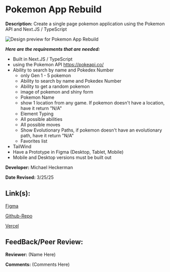 # Pokemon App Rebuild

**Description:** Create a single page pokemon application using the Pokemon API and Next.JS / TypeScript

![Design preview for Pokemon App Rebuild]()

***Here are the requirements that are needed:***
- Built in Next.JS / TypeScript 
- using the Pokemon API https://pokeapi.co/
- Ability to search by name and Pokedex Number
    - only Gen 1 - 5 pokemon
    - Ability to search by name and Pokedex Number
    - Ability to get a random pokemon
    - image of pokemon and shiny form
    - Pokemon Name
    - show 1 location from any game. If pokemon doesn't have a location, have it return "N/A"
    - Element Typing
    - All possible abilities
    - All possible moves
    - Show Evolutionary Paths, if pokemon doesn't have an evolutionary path, have it return "N/A"
    - Favorites list
- TailWind 
- Have a Prototype in Figma (Desktop, Tablet, Mobile)
- Mobile and Desktop versions must be built out


**Developer:** Michael Heckerman

**Date Revised:** 3/25/25


## Link(s):

[Figma]()

[Github-Repo]()

[Vercel]()

## FeedBack/Peer Review: 

**Reviewer:** (Name Here)

**Comments:** (Comments Here)